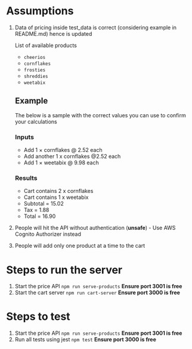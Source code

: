 # Assumptions
1. Data of pricing inside test_data is correct (considering example in README.md) hence is updated

    List of available products
    * `cheerios`
    * `cornflakes`
    * `frosties`
    * `shreddies`
    * `weetabix`

    ## Example
    The below is a sample with the correct values you can use to confirm your calculations

    ### Inputs
    * Add 1 × cornflakes @ 2.52 each
    * Add another 1 x cornflakes @2.52 each
    * Add 1 × weetabix @ 9.98 each
    
    ### Results  
    * Cart contains 2 x cornflakes
    * Cart contains 1 x weetabix
    * Subtotal = 15.02
    * Tax = 1.88
    * Total = 16.90
2. People will hit the API without authentication (**unsafe**) - Use AWS Cognito Authorizer instead
3. People will add only one product at a time to the cart

# Steps to run the server
1. Start the price API `npm run serve-products` **Ensure port 3001 is free**
1. Start the cart server `npm run cart-server` **Ensure port 3000 is free**

# Steps to test
1. Start the price API `npm run serve-products` **Ensure port 3001 is free**
2. Run all tests using jest `npm test` **Ensure port 3000 is free**
